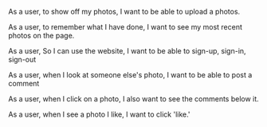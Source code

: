 As a user,
to show off my photos,
I want to be able to upload a photos.

As a user,
to remember what I have done,
I want to see my most recent photos on the page.

As a user,
So I can use the website,
I want to be able to sign-up, sign-in, sign-out

As a user,
when I look at someone else's photo,
I want to be able to post a comment

As a user,
when I click on a photo,
I also want to see the comments below it.

As a user,
when I see a photo I like,
I want to click 'like.'
